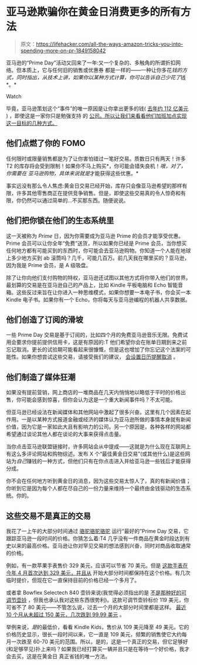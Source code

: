 # 亚马逊欺骗你在黄金日消费更多的所有方法

> 原文：<https://lifehacker.com/all-the-ways-amazon-tricks-you-into-spending-more-on-pr-1849158042>

亚马逊的“Prime Day”活动又回来了一年:又一个复杂的、多触角的所谓折扣网络。但本质上，它与任何旧的销售或优惠券 都是一样的——一种让你多花*钱的方式，同时指出，从技术上讲，如果你以某种方式计算，你可以告诉自己少花了*钱*。*

Watch

毕竟，亚马逊策划这个“事件”的唯一原因是让你拿出更多的钱( [去年约 112 亿美元](https://www.statista.com/statistics/728120/annual-amazon-prime-day-sales/) ) ，即使这是一家你只是勉强支持 的 [公司。所以让我们来看看他们加班加点实现这一目标的几种方式。](https://lifehacker.com/how-to-stop-giving-amazon-your-money-1823468097)

## 他们点燃了你的 FOMO

任何限时或限量销售都是为了让你害怕错过一笔好交易。质数日只有两天！许多 T2 的库存将会受到限制！如果你不马上购买*，你可能会错失良机！*哦，对了，你需要在 *亚马逊*购物，具体来说就是*才能获得这些优惠。*

事实远没有那么令人焦虑:黄金日交易已经开始，库存只会像亚马逊希望的那样有限，许多其他零售商正在提供竞争销售。但是，即使这些交易真的令人惊奇和有限，你仍然可以通过简单的...不买那东西。随便说说。

## 他们把你锁在他们的生态系统里

这一天被称为 *Prime* 日，因为你需要成为亚马逊 Prime 的会员才能享受优惠。Prime 会员可以让你全年“免费”送货，所以如果你已经是 Prime 会员，当你想买任何地方都有可能买到的东西时，你可能会去亚马逊购物。你知道一个人能在地球上多少地方买到 ab 滚筒吗？几千，可能几百万。前几天我在哪里买的？亚马逊，因为我是 Prime 会员，是 A 级吸盘。

除了让你向他们支付购物的特权，亚马逊还试图以其他方式将你带入他们的世界。最划算的交易是在亚马逊自己的产品上，比如 Kindle 平板电脑和 Echo 智能音箱。这些反过来旨在让你进入一种思维模式，如果你想要一本电子书，你会买一本 Kindle 电子书。如果你有一个 Echo，你将每天与亚马逊编程的机器人共享数据。

## 他们创造了订阅的滑坡

一些 Prime Day 交易是基于订阅的，比如四个月的免费亚马逊音乐无限。免费试用会要求你提前提供信用卡，这是有原因的:T 他们希望你会在账单日期到来之前忘记取消。更长的试验期可能看起来很慷慨，但是这也增加了你忘记这个法案的可能性。如果你想尝试这些交易，请接受我们的建议， [会设置日历提醒取消](https://lifehacker.com/set-calendar-alerts-to-avoid-being-charged-for-your-fre-1823088482) 。

## 他们制造了媒体狂潮

如果没有提前营销，网上商店的一堆商品在几天内悄悄地以略低于平时的价格出售，你可能会感到惊喜，但你会认为这是一个重大新闻事件吗？不太可能。

但亚马逊已经设法在新闻媒体和其他网站中激起了很多兴奋。这里有几个因素在起作用。一是以某种方式报道金融或经济的媒体认为亚马逊所做的事情本身就有新闻价值，因为它是一家如此大且有影响力的公司。另一个原因是，各种各样的网站都希望通过谈论其他人都在谈论的大事来获得点击量。

当你点击亚马逊联盟链接时，许多网站会从中提成——这就是为什么现在互联网上有这么多评论网站和购物综述。发布 X 个“最佳黄金日交易”(或其他什么)是这些网站为*自己*赚钱的一种方式，但他们只有在你点击进入并给亚马逊一些钱后才能获得分成。

你不会在任何地方听到黄金日的消息，因为这些交易太惊人了，真的有新闻价值；你听到它是因为每个人都在尽自己的一份力量来维持一个最终由金钱驱动的生态系统。你的。

## 这些交易不是真正的交易

我花了一上午的大部分时间通过 [骆驼骆驼骆驼](https://camelcamelcamel.com/) 运行“最好的”Prime Day 交易，它跟踪亚马逊一段时间的价格。你猜怎么着:T4 几乎没有一件商品在黄金时段达到有史以来的最高价格。亚马逊让你对罕见交易的想法感到兴奋，同时对商品收取通常的价格。

例如，有一款苹果手表售价 329 美元，应该可以节省 70 美元。但是 [这款手表在今年 4 月首次达到 329 美元，并且从](https://camelcamelcamel.com/product/B09HF6H3X3?context=search) 开始大部分时间都保持在这个价格。有几次临时提价，但现在它一直保持目前的价格已经一个多月了。

或者拿 Bowflex Selectech 840 壶铃来说(我觉得必须指出的是 [不是那种好的可调节壶铃](https://lifehacker.com/why-your-home-gym-needs-adjustable-kettlebells-1848784354) ，但我也承认我对这些东西很势利)。这款可调节壶铃标价 119 美元，你可省不了 80 美元——不管怎么说，过去一个月的大部分时间里都是这样。 [最近 10 个月从未超过 150 美元，几次跌到 99.99 美元](https://camelcamelcamel.com/product/B07X64MXBS?context=search) 。

举例来说，*是*的最低价，看看 Kindle Kids，售价从 109 美元降至 49 美元。它的价格历史显示，很长一段时间以来，它一直是 109 美元，频繁的销售使它大约每月一次跌至 60-70 美元的范围。所以，是的，这是一个真正的交易，但它足够好(和足够罕见)扑上来吗？如果我已经打算买一辆并且只是在等待一个好价格，我才会去买，这是在黄金日 真正省钱的唯一方法。